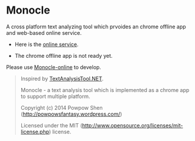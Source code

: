 Monocle
========

A cross platform text analyzing tool which prvoides an chrome offline app and web-based online service.

 - Here is the [online service].

 - The chrome offline app is not ready yet.

Please use [Monocle-online] to develop.

> Inspired by [TextAnalysisTool.NET].
>
> Monocle - a text analysis tool which is implemented as a chrome app to support multiple platform.
>
> Copyright (c) 2014 Powpow Shen (http://powpowsfantasy.wordpress.com/)
>
> Licensed under the MIT (http://www.opensource.org/licenses/mit-license.php) license.

[Monocle-online]: https://github.com/Powpow-Shen/Monocle-online/
[TextAnalysisTool.NET]: http://blogs.msdn.com/b/delay/archive/2007/06/21/powerful-log-file-analysis-for-everyone-releasing-textanalysistool-net.aspx
[online service]: http://powpow-shen.github.io/Monocle-online/
